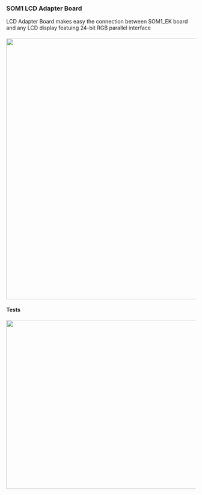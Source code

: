 ### SOM1 LCD Adapter Board

LCD Adapter Board makes easy the connection between SOM1_EK board and any LCD display featuing 24-bit RGB parallel interface  

####


<p align="center">
  <img width="659" height="693" src="https://github.com/kamval/SAMA5D27-SOM1-EK1/blob/master/Documents/LCD_adapter_r10.jpg">
</p>

#### Tests

<p align="center">
  <img width="659" height="449" src="https://github.com/kamval/SAMA5D27-SOM1-EK1/blob/master/Documents/a5d27_som1_video_demo_bot.jpg">
</p>